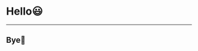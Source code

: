 <!-- classes: title -->

# Hello😃

<!-- block-start: grid -->
<!-- account: twitter, your-account-name -->
<!-- block-end -->

---

<!-- section-title: Bye👋 -->

## Bye👋
